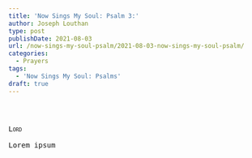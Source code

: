 ```yaml
---
title: 'Now Sings My Soul: Psalm 3:'
author: Joseph Louthan
type: post
publishDate: 2021-08-03
url: /now-sings-my-soul-psalm/2021-08-03-now-sings-my-soul-psalm/
categories:
  - Prayers
tags:
  - 'Now Sings My Soul: Psalms'
draft: true
---
```

<pre>

<pre>
<pre>
<div style="font-variant: small-caps;">Lord</div>
Lorem ipsum
</pre>
